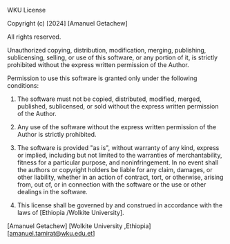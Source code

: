 WKU License

Copyright (c) [2024] [Amanuel Getachew]

All rights reserved.

Unauthorized copying, distribution, modification, merging, publishing, sublicensing, selling, or use of this software, or any portion of it, is strictly prohibited without the express written permission of the Author.

Permission to use this software is granted only under the following conditions:

1. The software must not be copied, distributed, modified, merged, published, sublicensed, or sold without the express written permission of the Author.

2. Any use of the software without the express written permission of the Author is strictly prohibited.

3. The software is provided "as is", without warranty of any kind, express or implied, including but not limited to the warranties of merchantability, fitness for a particular purpose, and noninfringement. In no event shall the authors or copyright holders be liable for any claim, damages, or other liability, whether in an action of contract, tort, or otherwise, arising from, out of, or in connection with the software or the use or other dealings in the software.

4. This license shall be governed by and construed in accordance with the laws of [Ethiopia /Wolkite University].

[Amanuel Getachew]
[Wolkite University ,Ethiopia]
[amanuel.tamirat@wku.edu.et]
